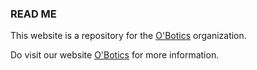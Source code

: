 ### READ ME
This website is a repository for the [O'Botics](http://o-botics.org) organization.

Do visit our website [O'Botics](http://o-botics.org) for more information.
